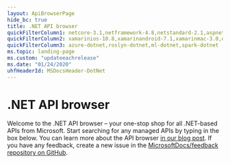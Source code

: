 ```yaml
---
layout: ApiBrowserPage
hide_bc: true
title: .NET API browser
quickFilterColumn1: netcore-3.1,netframework-4.8,netstandard-2.1,aspnetcore-3.1
quickFilterColumn2: xamarinios-10.8,xamarinandroid-7.1,xamarinmac-3.0,efcore-3.1
quickFilterColumn3: azure-dotnet,roslyn-dotnet,ml-dotnet,spark-dotnet
ms.topic: landing-page
ms.custom: "updateeachrelease"
ms.date: "01/24/2020"
uhfHeaderId: MSDocsHeader-DotNet
---
```

# .NET API browser

Welcome to the .NET API browser – your one-stop shop for all .NET-based APIs from Microsoft. Start searching for any managed APIs by typing in the box below. You can learn more about the API browser [in our blog post](https://aka.ms/apibrowser). If you have any feedback, create a new issue in the [MicrosoftDocs/feedback repository on GitHub](https://github.com/MicrosoftDocs/feedback/issues).
